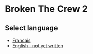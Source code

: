 # Broken The Crew 2

## Select language
- [Français](https://github.com/BrokenGameNoob/BrokenTC2/Docs/README_fr.md)
- [English - not yet written]()